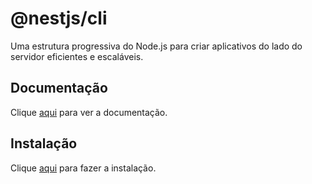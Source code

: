 # @nestjs/cli

Uma estrutura progressiva do Node.js para criar aplicativos do lado do servidor eficientes e escaláveis.

## Documentação

Clique [aqui](https://github.com/nestjs/nest-cli) para ver a documentação.

## Instalação

Clique [aqui](https://www.npmjs.com/package/@nestjs/cli) para fazer a instalação.